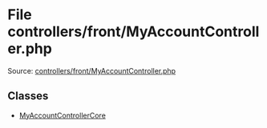 File controllers/front/MyAccountController.php
=========
Source: [controllers/front/MyAccountController.php](https://github.com/PrestaShop/PrestaShop/blob/1.6.1.1/controllers/front/MyAccountController.php)


Classes
-------

* [MyAccountControllerCore](class.MyAccountControllerCore)

